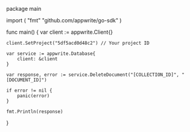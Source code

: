 package main

import (
    "fmt"
    "github.com/appwrite/go-sdk"
)

func main() {
    var client := appwrite.Client{}

    client.SetProject("5df5acd0d48c2") // Your project ID

    var service := appwrite.Database{
        client: &client
    }

    var response, error := service.DeleteDocument("[COLLECTION_ID]", "[DOCUMENT_ID]")

    if error != nil {
        panic(error)
    }

    fmt.Println(response)
}